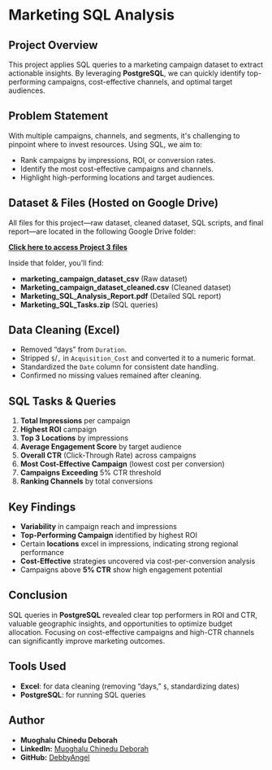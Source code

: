 # Marketing SQL Analysis

## Project Overview
This project applies SQL queries to a marketing campaign dataset to extract actionable insights. By leveraging **PostgreSQL**, we can quickly identify top-performing campaigns, cost-effective channels, and optimal target audiences.

## Problem Statement
With multiple campaigns, channels, and segments, it's challenging to pinpoint where to invest resources. Using SQL, we aim to:
- Rank campaigns by impressions, ROI, or conversion rates.
- Identify the most cost-effective campaigns and channels.
- Highlight high-performing locations and target audiences.

## Dataset & Files (Hosted on Google Drive)
All files for this project—raw dataset, cleaned dataset, SQL scripts, and final report—are located in the following Google Drive folder:

[**Click here to access Project 3 files**](https://drive.google.com/drive/folders/1KAtlvYI3-Vvcbs2cI5FXJQDma7Vqr7fj?usp=sharing)

Inside that folder, you'll find:
- **marketing_campaign_dataset_csv** (Raw dataset)  
- **Marketing_campaign_dataset_cleaned.csv** (Cleaned dataset)  
- **Marketing_SQL_Analysis_Report.pdf** (Detailed SQL report)  
- **Marketing_SQL_Tasks.zip** (SQL queries)

## Data Cleaning (Excel)
- Removed “days” from `Duration`.
- Stripped `$`/`,` in `Acquisition_Cost` and converted it to a numeric format.
- Standardized the `Date` column for consistent date handling.
- Confirmed no missing values remained after cleaning.

## SQL Tasks & Queries
1. **Total Impressions** per campaign  
2. **Highest ROI** campaign  
3. **Top 3 Locations** by impressions  
4. **Average Engagement Score** by target audience  
5. **Overall CTR** (Click-Through Rate) across campaigns  
6. **Most Cost-Effective Campaign** (lowest cost per conversion)  
7. **Campaigns Exceeding** 5% CTR threshold  
8. **Ranking Channels** by total conversions

## Key Findings
- **Variability** in campaign reach and impressions  
- **Top-Performing Campaign** identified by highest ROI  
- Certain **locations** excel in impressions, indicating strong regional performance  
- **Cost-Effective** strategies uncovered via cost-per-conversion analysis  
- Campaigns above **5% CTR** show high engagement potential

## Conclusion
SQL queries in **PostgreSQL** revealed clear top performers in ROI and CTR, valuable geographic insights, and opportunities to optimize budget allocation. Focusing on cost-effective campaigns and high-CTR channels can significantly improve marketing outcomes.

## Tools Used
- **Excel**: for data cleaning (removing “days,” `$`, standardizing dates)  
- **PostgreSQL**: for running SQL queries

## Author
- **Muoghalu Chinedu Deborah**  
- **LinkedIn:** [Muoghalu Chinedu Deborah](https://www.linkedin.com/in/chinedu-muoghalu-321979b9)  
- **GitHub:** [DebbyAngel](https://github.com/DebbyAngel)
